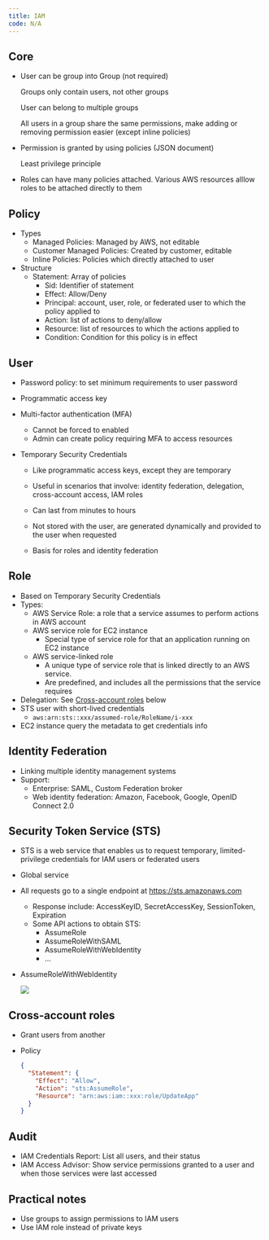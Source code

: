 ```yaml
---
title: IAM
code: N/A
---
```


## Core

- User can be group into Group (not required)

  Groups only contain users, not other groups

  User can belong to multiple groups

  All users in a group share the same permissions, make adding or removing permission easier (except inline policies)

- Permission is granted by using policies (JSON document)

  Least privilege principle

- Roles can have many policies attached. Various AWS resources alllow roles to be attached directly to them

## Policy

- Types
  - Managed Policies: Managed by AWS, not editable
  - Customer Managed Policies: Created by customer, editable
  - Inline Policies: Policies which directly attached to user
- Structure
  - Statement: Array of policies
    - Sid: Identifier of statement
    - Effect: Allow/Deny
    - Principal: account, user, role, or federated user to which the policy applied to
    - Action: list of actions to deny/allow
    - Resource: list of resources to which the actions applied to
    - Condition: Condition for this policy is in effect

## User

- Password policy: to set minimum requirements to user password
- Programmatic access key
- Multi-factor authentication (MFA)

  - Cannot be forced to enabled
  - Admin can create policy requiring MFA to access resources

- Temporary Security Credentials

  - Like programmatic access keys, except they are temporary
  - Useful in scenarios that involve: identity federation, delegation, cross-account access, IAM roles
  - Can last from minutes to hours

  - Not stored with the user, are generated dynamically and provided to the user when requested
  - Basis for roles and identity federation

## Role

- Based on Temporary Security Credentials
- Types:
  - AWS Service Role: a role that a service assumes to perform actions in AWS account
  - AWS service role for EC2 instance
    - Special type of service role for that an application running on EC2 instance
  - AWS service-linked role
    - A unique type of service role that is linked directly to an AWS service.
    - Are predefined, and includes all the permissions that the service requires
- Delegation: See [Cross-account roles](#cross-account-roles) below
- STS user with short-lived credentials 
  - `aws:arn:sts::xxx/assumed-role/RoleName/i-xxx`
- EC2 instance query the metadata to get credentials info

## Identity Federation

- Linking multiple identity management systems
- Support:
  - Enterprise: SAML, Custom Federation broker
  - Web identity federation: Amazon, Facebook, Google, OpenID Connect 2.0

## Security Token Service (STS)

- STS is a web service that enables us to request temporary, limited-privilege credentials for IAM users or federated users

- Global service

- All requests go to a single endpoint at https://sts.amazonaws.com

  - Response include: AccessKeyID, SecretAccessKey, SessionToken, Expiration
  - Some API actions to obtain STS:
    - AssumeRole
    - AssumeRoleWithSAML
    - AssumeRoleWithWebIdentity
    - ...

- AssumeRoleWithWebIdentity

  ![](/img/aws-dva/iam-sts.webp)

## Cross-account roles

- Grant users from another

- Policy

  ```json
  {
    "Statement": {
      "Effect": "Allow",
      "Action": "sts:AssumeRole",
      "Resource": "arn:aws:iam::xxx:role/UpdateApp"
    }
  }
  ```

## Audit

- IAM Credentials Report: List all users, and their status
- IAM Access Advisor: Show service permissions granted to a user and when those services were last accessed

## Practical notes

- Use groups to assign permissions to IAM users
- Use IAM role instead of private keys
